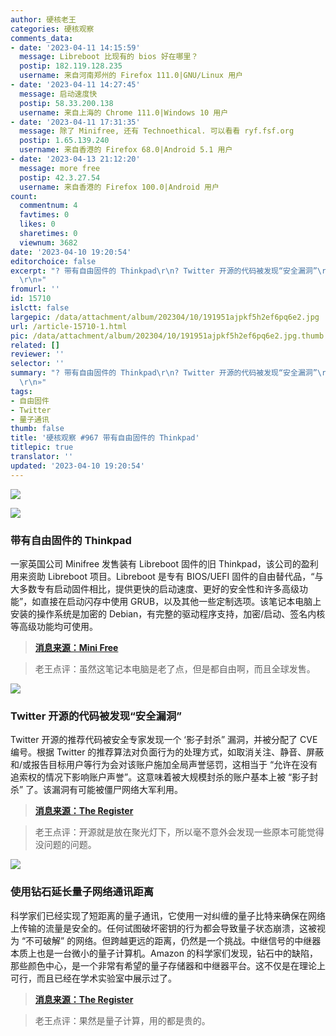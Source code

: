 ```yaml
---
author: 硬核老王
categories: 硬核观察
comments_data:
- date: '2023-04-11 14:15:59'
  message: Libreboot 比现有的 bios 好在哪里？
  postip: 182.119.128.235
  username: 来自河南郑州的 Firefox 111.0|GNU/Linux 用户
- date: '2023-04-11 14:27:45'
  message: 启动速度快
  postip: 58.33.200.138
  username: 来自上海的 Chrome 111.0|Windows 10 用户
- date: '2023-04-11 17:31:35'
  message: 除了 Minifree, 还有 Technoethical. 可以看看 ryf.fsf.org
  postip: 1.65.139.240
  username: 来自香港的 Firefox 68.0|Android 5.1 用户
- date: '2023-04-13 21:12:20'
  message: more free
  postip: 42.3.27.54
  username: 来自香港的 Firefox 100.0|Android 用户
count:
  commentnum: 4
  favtimes: 0
  likes: 0
  sharetimes: 0
  viewnum: 3682
date: '2023-04-10 19:20:54'
editorchoice: false
excerpt: "? 带有自由固件的 Thinkpad\r\n? Twitter 开源的代码被发现“安全漏洞”\r\n? 使用钻石延长量子网络通讯距离\r\n»
  \r\n»"
fromurl: ''
id: 15710
islctt: false
largepic: /data/attachment/album/202304/10/191951ajpkf5h2ef6pq6e2.jpg
url: /article-15710-1.html
pic: /data/attachment/album/202304/10/191951ajpkf5h2ef6pq6e2.jpg.thumb.jpg
related: []
reviewer: ''
selector: ''
summary: "? 带有自由固件的 Thinkpad\r\n? Twitter 开源的代码被发现“安全漏洞”\r\n? 使用钻石延长量子网络通讯距离\r\n»
  \r\n»"
tags:
- 自由固件
- Twitter
- 量子通讯
thumb: false
title: '硬核观察 #967 带有自由固件的 Thinkpad'
titlepic: true
translator: ''
updated: '2023-04-10 19:20:54'
---
```


![](/data/attachment/album/202304/10/191951ajpkf5h2ef6pq6e2.jpg)


![](/data/attachment/album/202304/10/192001tvoqqcoc3cna33xn.jpg)


### 带有自由固件的 Thinkpad


一家英国公司 Minifree 发售装有 Libreboot 固件的旧 Thinkpad，该公司的盈利用来资助 Libreboot 项目。Libreboot 是专有 BIOS/UEFI 固件的自由替代品，“与大多数专有启动固件相比，提供更快的启动速度、更好的安全性和许多高级功能”，如直接在启动闪存中使用 GRUB，以及其他一些定制选项。该笔记本电脑上安装的操作系统是加密的 Debian，有完整的驱动程序支持，加密/启动、签名内核等高级功能均可使用。



> 
> **[消息来源：Mini Free](https://minifree.org/)**
> 
> 
> 



> 
> 老王点评：虽然这笔记本电脑是老了点，但是都自由啊，而且全球发售。
> 
> 
> 


![](/data/attachment/album/202304/10/192012w12ulsqcha6wmqcs.jpg)


### Twitter 开源的代码被发现“安全漏洞”


Twitter 开源的推荐代码被安全专家发现一个 ‘影子封杀” 漏洞，并被分配了 CVE 编号。根据 Twitter 的推荐算法对负面行为的处理方式，如取消关注、静音、屏蔽和/或报告目标用户等行为会对该账户施加全局声誉惩罚，这相当于 “允许在没有追索权的情况下影响账户声誉”。这意味着被大规模封杀的账户基本上被 “影子封杀” 了。该漏洞有可能被僵尸网络大军利用。



> 
> **[消息来源：The Register](https://www.theregister.com/2023/04/07/twitter_code_cve_substack/)**
> 
> 
> 



> 
> 老王点评：开源就是放在聚光灯下，所以毫不意外会发现一些原本可能觉得没问题的问题。
> 
> 
> 


![](/data/attachment/album/202304/10/192026txkb17lzabxz7m0l.jpg)


### 使用钻石延长量子网络通讯距离


科学家们已经实现了短距离的量子通讯，它使用一对纠缠的量子比特来确保在网络上传输的流量是安全的。任何试图破坏密钥的行为都会导致量子状态崩溃，这被视为 “不可破解” 的网络。但跨越更远的距离，仍然是一个挑战。中继信号的中继器本质上也是一台微小的量子计算机。Amazon 的科学家们发现，钻石中的缺陷，那些颜色中心，是一个非常有希望的量子存储器和中继器平台。这不仅是在理论上可行，而且已经在学术实验室中展示过了。



> 
> **[消息来源：The Register](https://www.theregister.com/2023/04/06/amazon_quantum_networks_diamonds/)**
> 
> 
> 



> 
> 老王点评：果然是量子计算，用的都是贵的。
> 
> 
>